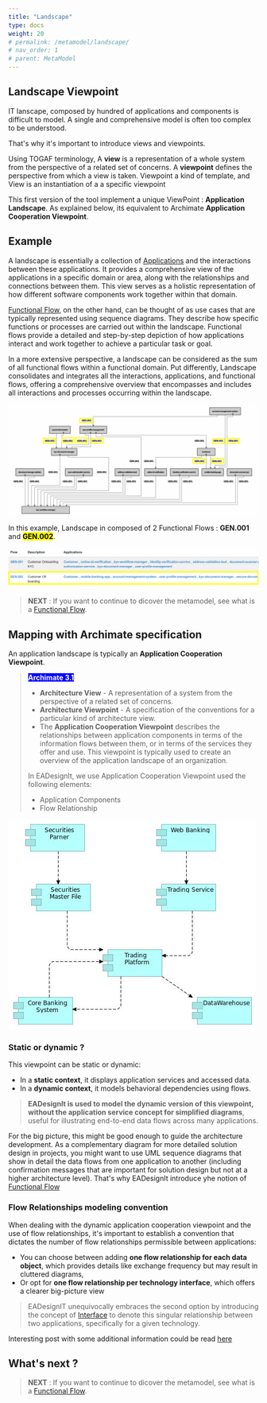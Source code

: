 ```yaml
---
title: "Landscape"
type: docs
weight: 20
# permalink: /metamodel/landscape/
# nav_order: 1
# parent: MetaModel
---
```



## Landscape Viewpoint
IT lanscape, composed by hundred of applications and components is difficult to model. A single and comprehensive model is often too complex to be understood. 

That's why it's important to introduce views and viewpoints.

Using TOGAF terminology, A **view** is a representation of a whole system from the perspective of a related set of concerns. A **viewpoint** defines the perspective from which a view is taken. Viewpoint a kind of template, and View is an instantiation of a a specific viewpoint

This first version of the tool implement a unique ViewPoint : **Application Landscape**. As explained below, itś equivalent to Archimate **Application Cooperation Viewpoint**.

## Example

A landscape is essentially a collection of [Applications](../metamodel-application/) and the interactions between these applications. It provides a comprehensive view of the applications in a specific domain or area, along with the relationships and connections between them. This view serves as a holistic representation of how different software components work together within that domain.

[Functional Flow](../metamodel-functional-flow/), on the other hand, can be thought of as use cases that are typically represented using sequence diagrams. They describe how specific functions or processes are carried out within the landscape. Functional flows provide a detailed and step-by-step depiction of how applications interact and work together to achieve a particular task or goal.

In a more extensive perspective,  a landscape can be considered as the sum of all functional flows within a functional domain. Put differently, Landscape consolidates and integrates all the interactions, applications, and functional flows, offering a comprehensive overview that encompasses and includes all interactions and processes occurring within the landscape.

![landscape](landscape.png)

In this example, Landscape in composed of 2 Functional Flows :  **GEN.001** and <mark style="background-color: yellow"><b>GEN.002</b></mark>.

![landscape as set of flows](landscape-flows.png)

> **NEXT** : If you want to continue to dicover the metamodel, see what is a [Functional Flow](../metamodel-functional-flow/).

## Mapping with Archimate specification

An application landscape is typically an **Application Cooperation Viewpoint**.

> <span style="background-color: blue; color: white; font-weight: bold">Archimate 3.1</span> 
> - **Architecture View** - A representation of a system from the perspective of a related set of concerns. 
> -  **Architecture Viewpoint** - A specification of the conventions for a particular kind of architecture view. 
> -  The **Application Cooperation Viewpoint** describes the relationships between application components in terms of the information flows between them, or in terms of the services they offer and use. This viewpoint is typically used to create an overview of the application landscape of an organization.
>
> In EADesignIt, we use Application Cooperation Viewpoint used the following elements:
> - Application Components
> - Flow Relationship 

![landscape archimate](landscape.jpg)

### Static or dynamic ?

This viewpoint can be static or dynamic:
- In a **static context**, it displays application services and accessed data. 
- In a **dynamic context**, it models behavioral dependencies using flows. 

> **EADesignIt is used to model the dynamic version of this viewpoint, without the application service concept for simplified diagrams**, useful for illustrating end-to-end data flows across many applications.

For the big picture, this might be good enough to guide the architecture development. As a complementary diagram for more detailed solution design in projects, you might want to use UML sequence diagrams that show in detail the data flows from one application to another (including confirmation messages that are important for solution design but not at a higher architecture level). That's why EADesignIt introduce yhe notion of [Functional Flow](../metamodel-functional-flow/)

### Flow Relationships modeling convention

When dealing with the dynamic application cooperation viewpoint and the use of flow relationships, it's important to establish a convention that dictates the number of flow relationships permissible between applications: 
- You can choose between adding **one flow relationship for each data object**, which provides details like exchange frequency but may result in cluttered diagrams, 
- Or opt for **one flow relationship per technology interface**, which offers a clearer big-picture view

> EADesignIT unequivocally embraces the second option by introducing the concept of [Interface](../metamodel-interface/) to denote this singular relationship between two applications, specifically for a given technology.

Interesting post with some additional information could be read [here](https://bizzdesign.com/blog/practical-archimate-viewpoints-for-the-application-layer/)

## What's next ?

> **NEXT** : If you want to continue to dicover the metamodel, see what is a [Functional Flow](../metamodel-functional-flow/).